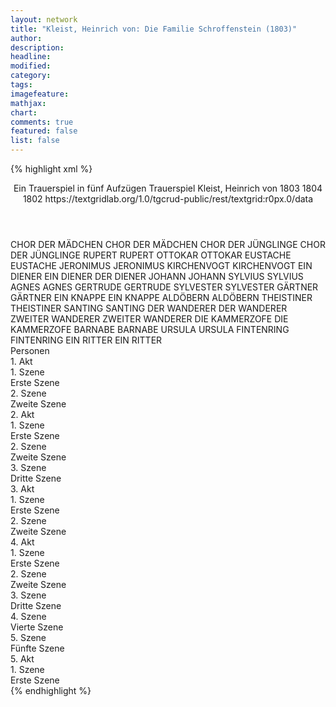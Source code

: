 ```yaml
---
layout: network
title: "Kleist, Heinrich von: Die Familie Schroffenstein (1803)"
author:
description:
headline:
modified:
category:
tags:
imagefeature: 
mathjax: 
chart: 
comments: true
featured: false
list: false
---
```

{% highlight xml %}
<?xml-model href="https://raw.githubusercontent.com/DLiNa/project/master/rules/lina.rnc"?><?xml-model href="https://raw.githubusercontent.com/DLiNa/project/master/rules/lina.sch"?>
<play xmlns="http://lina.digital">
  <header>
    <title>Die Familie Schroffenstein</title>
    <subtitle>Ein Trauerspiel in fünf Aufzügen</subtitle>
    <genretitle>Trauerspiel</genretitle>
    <author>Kleist, Heinrich von</author>
    <date type="print" when="1803">1803</date>
    <date type="premiere" when="1804">1804</date>
    <date type="written" when="1802">1802</date>
    <source>https://textgridlab.org/1.0/tgcrud-public/rest/textgrid:r0px.0/data</source>
  </header>
  <personae>
    <character>
      <name>CHOR DER MÄDCHEN</name>
      <alias xml:id="chor_der_mädchen">
        <name>CHOR DER MÄDCHEN</name>
      </alias>
    </character>
    <character>
      <name>CHOR DER JÜNGLINGE</name>
      <alias xml:id="chor_der_jünglinge">
        <name>CHOR DER JÜNGLINGE</name>
      </alias>
    </character>
    <character>
      <name>RUPERT</name>
      <alias xml:id="rupert">
        <name>RUPERT</name>
      </alias>
    </character>
    <character>
      <name>OTTOKAR</name>
      <alias xml:id="ottokar">
        <name>OTTOKAR</name>
      </alias>
    </character>
    <character>
      <name>EUSTACHE</name>
      <alias xml:id="eustache">
        <name>EUSTACHE</name>
      </alias>
    </character>
    <character>
      <name>JERONIMUS</name>
      <alias xml:id="jeronimus">
        <name>JERONIMUS</name>
      </alias>
    </character>
    <character>
      <name>KIRCHENVOGT</name>
      <alias xml:id="kirchenvogt">
        <name>KIRCHENVOGT</name>
      </alias>
    </character>
    <character>
      <name>EIN DIENER</name>
      <alias xml:id="ein_diener">
        <name>EIN DIENER</name>
      </alias>
      <alias xml:id="der_diener">
        <name>DER DIENER</name>
      </alias>
    </character>
    <character>
      <name>JOHANN</name>
      <alias xml:id="johann">
        <name>JOHANN</name>
      </alias>
    </character>
    <character>
      <name>SYLVIUS</name>
      <alias xml:id="sylvius">
        <name>SYLVIUS</name>
      </alias>
    </character>
    <character>
      <name>AGNES</name>
      <alias xml:id="agnes">
        <name>AGNES</name>
      </alias>
    </character>
    <character>
      <name>GERTRUDE</name>
      <alias xml:id="gertrude">
        <name>GERTRUDE</name>
      </alias>
    </character>
    <character>
      <name>SYLVESTER</name>
      <alias xml:id="sylvester">
        <name>SYLVESTER</name>
      </alias>
    </character>
    <character>
      <name>GÄRTNER</name>
      <alias xml:id="gärtner">
        <name>GÄRTNER</name>
      </alias>
    </character>
    <character>
      <name>EIN KNAPPE</name>
      <alias xml:id="ein_knappe">
        <name>EIN KNAPPE</name>
      </alias>
    </character>
    <character>
      <name>ALDÖBERN</name>
      <alias xml:id="aldöbern">
        <name>ALDÖBERN</name>
      </alias>
    </character>
    <character>
      <name>THEISTINER</name>
      <alias xml:id="theistiner">
        <name>THEISTINER</name>
      </alias>
    </character>
    <character>
      <name>SANTING</name>
      <alias xml:id="santing">
        <name>SANTING</name>
      </alias>
    </character>
    <character>
      <name>DER WANDERER</name>
      <alias xml:id="der_wanderer">
        <name>DER WANDERER</name>
      </alias>
    </character>
    <character>
      <name>ZWEITER WANDERER</name>
      <alias xml:id="zweiter_wanderer">
        <name>ZWEITER WANDERER</name>
      </alias>
    </character>
    <character>
      <name>DIE KAMMERZOFE</name>
      <alias xml:id="die_kammerzofe">
        <name>DIE KAMMERZOFE</name>
      </alias>
    </character>
    <character>
      <name>BARNABE</name>
      <alias xml:id="barnabe">
        <name>BARNABE</name>
      </alias>
    </character>
    <character>
      <name>URSULA</name>
      <alias xml:id="ursula">
        <name>URSULA</name>
      </alias>
    </character>
    <character>
      <name>FINTENRING</name>
      <alias xml:id="fintenring">
        <name>FINTENRING</name>
      </alias>
    </character>
    <character>
      <name>EIN RITTER</name>
      <alias xml:id="ein_ritter">
        <name>EIN RITTER</name>
      </alias>
    </character>
  </personae>
  <text>
    <div>
      <head>Personen</head>
    </div>
    <div>
      <head>1. Akt</head>
      <div>
        <head>1. Szene</head>
        <div>
          <head>Erste Szene</head>
          <sp who="#chor_der_mädchen">
            <amount n="3" unit="speech_acts"/>
            <amount n="64" unit="words"/>
            <amount n="18" unit="lines"/>
            <amount n="360" unit="chars"/>
          </sp>
          <sp who="#chor_der_jünglinge">
            <amount n="3" unit="speech_acts"/>
            <amount n="24" unit="words"/>
            <amount n="4" unit="lines"/>
            <amount n="149" unit="chars"/>
          </sp>
          <sp who="#rupert">
            <amount n="8" unit="speech_acts"/>
            <amount n="422" unit="words"/>
            <amount n="62" unit="lines"/>
            <amount n="2262" unit="chars"/>
          </sp>
          <sp who="#ottokar">
            <amount n="44" unit="speech_acts"/>
            <amount n="758" unit="words"/>
            <amount n="125" unit="lines"/>
            <amount n="3935" unit="chars"/>
          </sp>
          <sp who="#eustache">
            <amount n="3" unit="speech_acts"/>
            <amount n="102" unit="words"/>
            <amount n="14" unit="lines"/>
            <amount n="522" unit="chars"/>
          </sp>
          <sp who="#jeronimus">
            <amount n="36" unit="speech_acts"/>
            <amount n="554" unit="words"/>
            <amount n="89" unit="lines"/>
            <amount n="2816" unit="chars"/>
          </sp>
          <sp who="#kirchenvogt">
            <amount n="20" unit="speech_acts"/>
            <amount n="400" unit="words"/>
            <amount n="66" unit="lines"/>
            <amount n="2167" unit="chars"/>
          </sp>
          <sp who="#ein_diener">
            <amount n="1" unit="speech_acts"/>
            <amount n="5" unit="words"/>
            <amount n="2" unit="lines"/>
            <amount n="26" unit="chars"/>
          </sp>
          <sp who="#johann">
            <amount n="25" unit="speech_acts"/>
            <amount n="610" unit="words"/>
            <amount n="93" unit="lines"/>
            <amount n="3138" unit="chars"/>
          </sp>
        </div>
      </div>
      <div>
        <head>2. Szene</head>
        <div>
          <head>Zweite Szene</head>
          <sp who="#sylvius">
            <amount n="27" unit="speech_acts"/>
            <amount n="280" unit="words"/>
            <amount n="49" unit="lines"/>
            <amount n="1485" unit="chars"/>
          </sp>
          <sp who="#agnes">
            <amount n="23" unit="speech_acts"/>
            <amount n="315" unit="words"/>
            <amount n="54" unit="lines"/>
            <amount n="1615" unit="chars"/>
          </sp>
          <sp who="#gertrude">
            <amount n="14" unit="speech_acts"/>
            <amount n="327" unit="words"/>
            <amount n="49" unit="lines"/>
            <amount n="1737" unit="chars"/>
          </sp>
          <sp who="#sylvester">
            <amount n="33" unit="speech_acts"/>
            <amount n="1001" unit="words"/>
            <amount n="143" unit="lines"/>
            <amount n="5237" unit="chars"/>
          </sp>
          <sp who="#gärtner">
            <amount n="6" unit="speech_acts"/>
            <amount n="78" unit="words"/>
            <amount n="13" unit="lines"/>
            <amount n="438" unit="chars"/>
          </sp>
          <sp who="#ein_knappe">
            <amount n="1" unit="speech_acts"/>
            <amount n="7" unit="words"/>
            <amount n="1" unit="lines"/>
            <amount n="33" unit="chars"/>
          </sp>
          <sp who="#aldöbern">
            <amount n="14" unit="speech_acts"/>
            <amount n="269" unit="words"/>
            <amount n="41" unit="lines"/>
            <amount n="1479" unit="chars"/>
          </sp>
          <sp who="#jeronimus">
            <amount n="5" unit="speech_acts"/>
            <amount n="132" unit="words"/>
            <amount n="19" unit="lines"/>
            <amount n="654" unit="chars"/>
          </sp>
        </div>
      </div>
    </div>
    <div>
      <head>2. Akt</head>
      <div>
        <head>1. Szene</head>
        <div>
          <head>Erste Szene</head>
          <sp who="#agnes">
            <amount n="23" unit="speech_acts"/>
            <amount n="505" unit="words"/>
            <amount n="78" unit="lines"/>
            <amount n="2639" unit="chars"/>
          </sp>
          <sp who="#ottokar">
            <amount n="38" unit="speech_acts"/>
            <amount n="592" unit="words"/>
            <amount n="90" unit="lines"/>
            <amount n="3053" unit="chars"/>
          </sp>
          <sp who="#johann">
            <amount n="16" unit="speech_acts"/>
            <amount n="362" unit="words"/>
            <amount n="52" unit="lines"/>
            <amount n="1872" unit="chars"/>
          </sp>
        </div>
      </div>
      <div>
        <head>2. Szene</head>
        <div>
          <head>Zweite Szene</head>
          <sp who="#gertrude">
            <amount n="27" unit="speech_acts"/>
            <amount n="289" unit="words"/>
            <amount n="52" unit="lines"/>
            <amount n="1515" unit="chars"/>
          </sp>
          <sp who="#sylvester">
            <amount n="33" unit="speech_acts"/>
            <amount n="886" unit="words"/>
            <amount n="128" unit="lines"/>
            <amount n="4621" unit="chars"/>
          </sp>
          <sp who="#theistiner">
            <amount n="6" unit="speech_acts"/>
            <amount n="109" unit="words"/>
            <amount n="16" unit="lines"/>
            <amount n="588" unit="chars"/>
          </sp>
          <sp who="#jeronimus">
            <amount n="1" unit="speech_acts"/>
            <amount n="112" unit="words"/>
            <amount n="12" unit="lines"/>
            <amount n="543" unit="chars"/>
          </sp>
        </div>
      </div>
      <div>
        <head>3. Szene</head>
        <div>
          <head>Dritte Szene</head>
          <sp who="#agnes">
            <amount n="21" unit="speech_acts"/>
            <amount n="211" unit="words"/>
            <amount n="36" unit="lines"/>
            <amount n="1043" unit="chars"/>
          </sp>
          <sp who="#johann">
            <amount n="7" unit="speech_acts"/>
            <amount n="176" unit="words"/>
            <amount n="24" unit="lines"/>
            <amount n="904" unit="chars"/>
          </sp>
          <sp who="#jeronimus">
            <amount n="27" unit="speech_acts"/>
            <amount n="443" unit="words"/>
            <amount n="72" unit="lines"/>
            <amount n="2359" unit="chars"/>
          </sp>
          <sp who="#sylvester">
            <amount n="28" unit="speech_acts"/>
            <amount n="469" unit="words"/>
            <amount n="79" unit="lines"/>
            <amount n="2458" unit="chars"/>
          </sp>
          <sp who="#gertrude">
            <amount n="19" unit="speech_acts"/>
            <amount n="349" unit="words"/>
            <amount n="56" unit="lines"/>
            <amount n="1863" unit="chars"/>
          </sp>
          <sp who="#ein_diener">
            <amount n="2" unit="speech_acts"/>
            <amount n="34" unit="words"/>
            <amount n="5" unit="lines"/>
            <amount n="193" unit="chars"/>
          </sp>
        </div>
      </div>
    </div>
    <div>
      <head>3. Akt</head>
      <div>
        <head>1. Szene</head>
        <div>
          <head>Erste Szene</head>
          <sp who="#agnes">
            <amount n="75" unit="speech_acts"/>
            <amount n="874" unit="words"/>
            <amount n="156" unit="lines"/>
            <amount n="4471" unit="chars"/>
          </sp>
          <sp who="#ottokar">
            <amount n="74" unit="speech_acts"/>
            <amount n="1296" unit="words"/>
            <amount n="212" unit="lines"/>
            <amount n="6624" unit="chars"/>
          </sp>
        </div>
      </div>
      <div>
        <head>2. Szene</head>
        <div>
          <head>Zweite Szene</head>
          <sp who="#rupert">
            <amount n="60" unit="speech_acts"/>
            <amount n="541" unit="words"/>
            <amount n="100" unit="lines"/>
            <amount n="2760" unit="chars"/>
          </sp>
          <sp who="#eustache">
            <amount n="38" unit="speech_acts"/>
            <amount n="810" unit="words"/>
            <amount n="120" unit="lines"/>
            <amount n="4003" unit="chars"/>
          </sp>
          <sp who="#santing">
            <amount n="13" unit="speech_acts"/>
            <amount n="179" unit="words"/>
            <amount n="30" unit="lines"/>
            <amount n="900" unit="chars"/>
          </sp>
          <sp who="#ein_diener">
            <amount n="1" unit="speech_acts"/>
            <amount n="4" unit="words"/>
            <amount n="1" unit="lines"/>
            <amount n="23" unit="chars"/>
          </sp>
          <sp who="#der_diener">
            <amount n="2" unit="speech_acts"/>
            <amount n="38" unit="words"/>
            <amount n="6" unit="lines"/>
            <amount n="212" unit="chars"/>
          </sp>
          <sp who="#der_wanderer">
            <amount n="5" unit="speech_acts"/>
            <amount n="98" unit="words"/>
            <amount n="17" unit="lines"/>
            <amount n="522" unit="chars"/>
          </sp>
          <sp who="#zweiter_wanderer">
            <amount n="2" unit="speech_acts"/>
            <amount n="18" unit="words"/>
            <amount n="4" unit="lines"/>
            <amount n="98" unit="chars"/>
          </sp>
          <sp who="#jeronimus">
            <amount n="56" unit="speech_acts"/>
            <amount n="950" unit="words"/>
            <amount n="148" unit="lines"/>
            <amount n="4982" unit="chars"/>
          </sp>
        </div>
      </div>
    </div>
    <div>
      <head>4. Akt</head>
      <div>
        <head>1. Szene</head>
        <div>
          <head>Erste Szene</head>
          <sp who="#rupert">
            <amount n="34" unit="speech_acts"/>
            <amount n="651" unit="words"/>
            <amount n="105" unit="lines"/>
            <amount n="3328" unit="chars"/>
          </sp>
          <sp who="#santing">
            <amount n="2" unit="speech_acts"/>
            <amount n="37" unit="words"/>
            <amount n="7" unit="lines"/>
            <amount n="193" unit="chars"/>
          </sp>
          <sp who="#eustache">
            <amount n="26" unit="speech_acts"/>
            <amount n="693" unit="words"/>
            <amount n="107" unit="lines"/>
            <amount n="3617" unit="chars"/>
          </sp>
          <sp who="#die_kammerzofe">
            <amount n="8" unit="speech_acts"/>
            <amount n="125" unit="words"/>
            <amount n="22" unit="lines"/>
            <amount n="681" unit="chars"/>
          </sp>
          <sp who="#ein_diener">
            <amount n="2" unit="speech_acts"/>
            <amount n="5" unit="words"/>
            <amount n="2" unit="lines"/>
            <amount n="26" unit="chars"/>
          </sp>
        </div>
      </div>
      <div>
        <head>2. Szene</head>
        <div>
          <head>Zweite Szene</head>
          <sp who="#gertrude">
            <amount n="10" unit="speech_acts"/>
            <amount n="139" unit="words"/>
            <amount n="27" unit="lines"/>
            <amount n="724" unit="chars"/>
          </sp>
          <sp who="#agnes">
            <amount n="1" unit="speech_acts"/>
            <amount n="11" unit="words"/>
            <amount n="4" unit="lines"/>
            <amount n="74" unit="chars"/>
          </sp>
          <sp who="#sylvester">
            <amount n="13" unit="speech_acts"/>
            <amount n="346" unit="words"/>
            <amount n="55" unit="lines"/>
            <amount n="1812" unit="chars"/>
          </sp>
          <sp who="#theistiner">
            <amount n="4" unit="speech_acts"/>
            <amount n="101" unit="words"/>
            <amount n="15" unit="lines"/>
            <amount n="527" unit="chars"/>
          </sp>
        </div>
      </div>
      <div>
        <head>3. Szene</head>
        <div>
          <head>Dritte Szene</head>
          <sp who="#barnabe">
            <amount n="26" unit="speech_acts"/>
            <amount n="589" unit="words"/>
            <amount n="87" unit="lines"/>
            <amount n="3018" unit="chars"/>
          </sp>
          <sp who="#ursula">
            <amount n="9" unit="speech_acts"/>
            <amount n="101" unit="words"/>
            <amount n="18" unit="lines"/>
            <amount n="503" unit="chars"/>
          </sp>
          <sp who="#ottokar">
            <amount n="19" unit="speech_acts"/>
            <amount n="351" unit="words"/>
            <amount n="56" unit="lines"/>
            <amount n="1838" unit="chars"/>
          </sp>
        </div>
      </div>
      <div>
        <head>4. Szene</head>
        <div>
          <head>Vierte Szene</head>
          <sp who="#santing">
            <amount n="15" unit="speech_acts"/>
            <amount n="171" unit="words"/>
            <amount n="28" unit="lines"/>
            <amount n="828" unit="chars"/>
          </sp>
          <sp who="#rupert">
            <amount n="9" unit="speech_acts"/>
            <amount n="84" unit="words"/>
            <amount n="17" unit="lines"/>
            <amount n="419" unit="chars"/>
          </sp>
          <sp who="#barnabe">
            <amount n="7" unit="speech_acts"/>
            <amount n="42" unit="words"/>
            <amount n="8" unit="lines"/>
            <amount n="220" unit="chars"/>
          </sp>
        </div>
      </div>
      <div>
        <head>5. Szene</head>
        <div>
          <head>Fünfte Szene</head>
          <sp who="#ottokar">
            <amount n="25" unit="speech_acts"/>
            <amount n="570" unit="words"/>
            <amount n="86" unit="lines"/>
            <amount n="2930" unit="chars"/>
          </sp>
          <sp who="#fintenring">
            <amount n="13" unit="speech_acts"/>
            <amount n="224" unit="words"/>
            <amount n="41" unit="lines"/>
            <amount n="1156" unit="chars"/>
          </sp>
          <sp who="#eustache">
            <amount n="12" unit="speech_acts"/>
            <amount n="161" unit="words"/>
            <amount n="27" unit="lines"/>
            <amount n="835" unit="chars"/>
          </sp>
        </div>
      </div>
    </div>
    <div>
      <head>5. Akt</head>
      <div>
        <head>1. Szene</head>
        <div>
          <head>Erste Szene</head>
          <sp who="#agnes">
            <amount n="34" unit="speech_acts"/>
            <amount n="342" unit="words"/>
            <amount n="63" unit="lines"/>
            <amount n="1715" unit="chars"/>
          </sp>
          <sp who="#barnabe">
            <amount n="17" unit="speech_acts"/>
            <amount n="176" unit="words"/>
            <amount n="33" unit="lines"/>
            <amount n="913" unit="chars"/>
          </sp>
          <sp who="#ottokar">
            <amount n="27" unit="speech_acts"/>
            <amount n="802" unit="words"/>
            <amount n="119" unit="lines"/>
            <amount n="4001" unit="chars"/>
          </sp>
          <sp who="#rupert">
            <amount n="23" unit="speech_acts"/>
            <amount n="347" unit="words"/>
            <amount n="57" unit="lines"/>
            <amount n="1838" unit="chars"/>
          </sp>
          <sp who="#santing">
            <amount n="9" unit="speech_acts"/>
            <amount n="117" unit="words"/>
            <amount n="20" unit="lines"/>
            <amount n="599" unit="chars"/>
          </sp>
          <sp who="#sylvester">
            <amount n="19" unit="speech_acts"/>
            <amount n="305" unit="words"/>
            <amount n="48" unit="lines"/>
            <amount n="1632" unit="chars"/>
          </sp>
          <sp who="#theistiner">
            <amount n="8" unit="speech_acts"/>
            <amount n="137" unit="words"/>
            <amount n="21" unit="lines"/>
            <amount n="759" unit="chars"/>
          </sp>
          <sp who="#ein_ritter">
            <amount n="1" unit="speech_acts"/>
            <amount n="21" unit="words"/>
            <amount n="3" unit="lines"/>
            <amount n="124" unit="chars"/>
          </sp>
          <sp who="#gertrude">
            <amount n="2" unit="speech_acts"/>
            <amount n="45" unit="words"/>
            <amount n="7" unit="lines"/>
            <amount n="232" unit="chars"/>
          </sp>
          <sp who="#eustache">
            <amount n="7" unit="speech_acts"/>
            <amount n="92" unit="words"/>
            <amount n="16" unit="lines"/>
            <amount n="519" unit="chars"/>
          </sp>
          <sp who="#sylvius">
            <amount n="11" unit="speech_acts"/>
            <amount n="130" unit="words"/>
            <amount n="22" unit="lines"/>
            <amount n="674" unit="chars"/>
          </sp>
          <sp who="#johann">
            <amount n="17" unit="speech_acts"/>
            <amount n="255" unit="words"/>
            <amount n="40" unit="lines"/>
            <amount n="1322" unit="chars"/>
          </sp>
          <sp who="#ursula">
            <amount n="7" unit="speech_acts"/>
            <amount n="88" unit="words"/>
            <amount n="15" unit="lines"/>
            <amount n="477" unit="chars"/>
          </sp>
          <sp who="#agnes #barnabe #ottokar #rupert #santing #sylvester #theistiner #ein_ritter #gertrude #eustache #sylvius #johann #ursula">
            <amount n="1" unit="speech_acts"/>
            <amount n="6" unit="words"/>
            <amount n="1" unit="lines"/>
            <amount n="41" unit="chars"/>
          </sp>
        </div>
      </div>
    </div>
  </text>
</play>
{% endhighlight %}